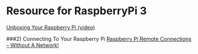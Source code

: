 # Resource for RaspberryPi 3

[Unboxing Your Raspberry Pi (video)]("https://www.youtube.com/watch?v=-6OGuhLtKbU)

###2) Connecting To Your Raspberry Pi
[Raspberry Pi Remote Connections – Without A Network!](https://pihw.wordpress.com/guides/direct-network-connection/)
